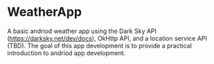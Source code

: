 # WeatherApp
A basic andriod weather app using the Dark Sky API (https://darksky.net/dev/docs), OkHttp API, and a location service API (TBD). The goal of this app development is to provide a practical introduction to andriod app development.
